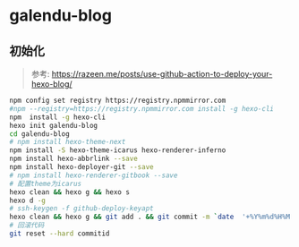# galendu-blog

## 初始化  
>参考: https://razeen.me/posts/use-github-action-to-deploy-your-hexo-blog/

```bash
npm config set registry https://registry.npmmirror.com
#npm --registry=https://registry.npmmirror.com install -g hexo-cli
npm  install -g hexo-cli
hexo init galendu-blog
cd galendu-blog
# npm install hexo-theme-next
npm install -S hexo-theme-icarus hexo-renderer-inferno
npm install hexo-abbrlink --save
npm install hexo-deployer-git --save
# npm install hexo-renderer-gitbook --save
# 配置theme为icarus
hexo clean && hexo g && hexo s
hexo d -g
# ssh-keygen -f github-deploy-keyapt
hexo clean && hexo g && git add . && git commit -m `date  '+%Y%m%d%H%M'` && git push
# 回滚代码
git reset --hard commitid